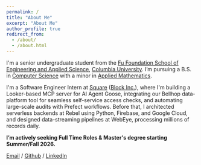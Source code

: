```yaml
---
permalink: /
title: "About Me"
excerpt: "About Me"
author_profile: true
redirect_from: 
  - /about/
  - /about.html
---
```


I'm a senior undergraduate student from the [Fu Foundation School of Engineering and Applied Science](https://www.engineering.columbia.edu/), [Columbia University](https://www.columbia.edu/). I’m pursuing a B.S. in [Computer Science](https://www.cs.columbia.edu/) with a minor in [Applied Mathematics](https://www.apam.columbia.edu/programs/applied-mathematics).

I'm a Software Engineer Intern at [Square](https://squareup.com/us/en) ([Block Inc.](https://block.xyz/)), where I'm building a Looker-based MCP server for AI Agent Goose, integrating our Bellhop data-platform tool for seamless self-service access checks, and automating large-scale audits with Prefect workflows. Before that, I architected serverless backends at Rebel using Python, Firebase, and Google Cloud, and designed data-streaming pipelines at WebEye, processing millions of records daily.

**I’m actively seeking Full Time Roles & Master's degree starting Summer/Fall 2026.**

[Email](mailto:ys3791@columbia.edu) / [Github](https://github.com/SuYirouCrystal) / [LinkedIn](https://www.linkedin.com/in/crystal-su-a45529281/)
